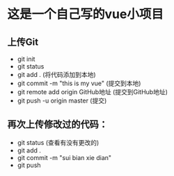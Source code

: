# 这是一个自己写的vue小项目
## 上传Git
- git init 
- git status
- git add .  (将代码添加到本地) 
- git commit -m "this is my vue" (提交到本地)
- git remote add origin GitHub地址  (提交到GitHub地址)
- git push -u origin master (提交) 
## 再次上传修改过的代码：
- git status (查看有没有更改的)
- git add . 
- git commit -m "sui bian xie dian"
- git push

